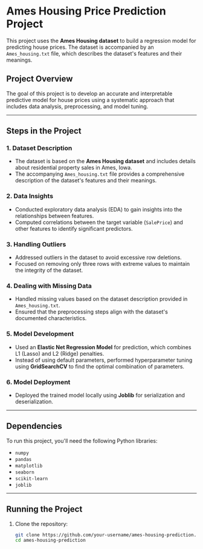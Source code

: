 # Ames Housing Price Prediction Project

This project uses the **Ames Housing dataset** to build a regression model for predicting house prices. The dataset is accompanied by an `Ames_housing.txt` file, which describes the dataset's features and their meanings.

## Project Overview

The goal of this project is to develop an accurate and interpretable predictive model for house prices using a systematic approach that includes data analysis, preprocessing, and model tuning.

---

## Steps in the Project

### 1. **Dataset Description**
- The dataset is based on the **Ames Housing dataset** and includes details about residential property sales in Ames, Iowa.
- The accompanying `Ames_housing.txt` file provides a comprehensive description of the dataset's features and their meanings.

### 2. **Data Insights**
- Conducted exploratory data analysis (EDA) to gain insights into the relationships between features.
- Computed correlations between the target variable (`SalePrice`) and other features to identify significant predictors.

### 3. **Handling Outliers**
- Addressed outliers in the dataset to avoid excessive row deletions.
- Focused on removing only three rows with extreme values to maintain the integrity of the dataset.

### 4. **Dealing with Missing Data**
- Handled missing values based on the dataset description provided in `Ames_housing.txt`.
- Ensured that the preprocessing steps align with the dataset's documented characteristics.

### 5. **Model Development**
- Used an **Elastic Net Regression Model** for prediction, which combines L1 (Lasso) and L2 (Ridge) penalties.
- Instead of using default parameters, performed hyperparameter tuning using **GridSearchCV** to find the optimal combination of parameters.

### 6. **Model Deployment**
- Deployed the trained model locally using **Joblib** for serialization and deserialization.

---

## Dependencies

To run this project, you'll need the following Python libraries:
- `numpy`
- `pandas`
- `matplotlib`
- `seaborn`
- `scikit-learn`
- `joblib`

---

## Running the Project

1. Clone the repository:
   ```bash
   git clone https://github.com/your-username/ames-housing-prediction.git
   cd ames-housing-prediction
